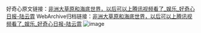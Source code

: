 好奇心原文链接：[非洲大草原和海底世界，以后可以上腾讯视频看了_娱乐_好奇心日报-陆云霏](https://www.qdaily.com/articles/8974.html)
WebArchive归档链接：[非洲大草原和海底世界，以后可以上腾讯视频看了_娱乐_好奇心日报-陆云霏](http://web.archive.org/web/20190623153700/https://www.qdaily.com/articles/8974.html)
![image](http://ww3.sinaimg.cn/large/007d5XDply1g3ve1yhh74j30u02dzhbg)
